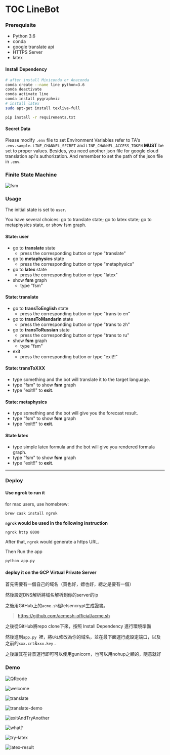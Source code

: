 # TOC LineBot

### Prerequisite
* Python 3.6
* conda
* google translate api
* HTTPS Server
* latex

#### Install Dependency
```sh
# after install Miniconda or Anaconda
conda create --name line python=3.6
conda deactivate
conda activate line
conda install pygraphviz
# install latex
sudo apt-get install texlive-full

pip install -r requirements.txt
```


#### Secret Data
Please modify  `.env` file to set Environment Variables refer to TA's `.env.sample`.
`LINE_CHANNEL_SECRET` and `LINE_CHANNEL_ACCESS_TOKEN` **MUST** be set to proper values.
Besides, you need another json file for google cloud translation api's authorization. And remember to set the path of the json file in `.env`.


### Finite State Machine
![fsm](https://i.imgur.com/9S12QTk.png)

### Usage
The initial state is set to `user`.

You have several choices: go to translate state; go to latex state; go to metaphysics state, or show fsm graph.

#### State: user

- go to **translate** state 
    - press the corresponding button or type "translate"
- go to **metaphysics** state 
    - press the corresponding button or type "metaphysics"
- go to **latex** state 
    - press the corresponding button or type "latex"
- show **fsm** graph
    - type "fsm"

#### State: translate

- go to **transToEnglish** state
    - press the corresponding button or type "trans to en"
- go to **transToMandarin** state
    - press the corresponding button or type "trans to zh"
- go to **transToRussian** state
    - press the corresponding button or type "trans to ru"
- show **fsm** graph
    - type "fsm"
- exit
    - press  the corresponding button or type "exit!!"

#### State: transToXXX

- type something and the bot will translate it to the target language.
- type "fsm" to show **fsm** graph
- type "exit!!" to **exit**.

#### State: metaphysics

- type something and the bot will give you the forecast result.
- type "fsm" to show **fsm** graph
- type "exit!!" to **exit**.

#### State latex

- type simple latex formula and the bot will give you rendered formula graph.
- type "fsm" to show **fsm** graph
- type "exit!!" to **exit**.

---

### Deploy

#### Use ngrok to run it

for mac users, use homebrew:
```sh
brew cask install ngrok
```

**`ngrok` would be used in the following instruction**

```sh
ngrok http 8000
```

After that, `ngrok` would generate a https URL.

Then Run the app

```sh
python app.py
```

#### deploy it on the GCP Virtual Private Server

首先需要有一個自己的域名（買也好，嫖也好，總之是要有一個）

然後設定DNS解析將域名解析到你的server的ip

之後用GitHub上的`acme.sh`從letsencrypt生成證書。

> https://github.com/acmesh-official/acme.sh

之後從GitHub將repo clone下來，按照 Install Dependency 進行環境準備

然後進到`app.py `裡，將`URL`修改為你的域名，並在最下面運行處設定端口，以及之前的`xxx.crt`&`xxx.key` .

之後讓其在背景運行即可可以使用gunicorn，也可以用nohup之類的，隨意就好

### Demo

![QRcode](https://i.imgur.com/YbB3ijJ.png) 

![welcome](https://i.imgur.com/VTfhxRO.jpg)

![translate](https://i.imgur.com/UH2YSf6.png)

![translate-demo](https://i.imgur.com/jf7EUnS.png)

![exitAndTryAnother](https://i.imgur.com/S3W02UU.png)

![what?](https://i.imgur.com/l8zr7kb.png)

![try-latex](https://i.imgur.com/DibikpQ.jpg)

![latex-result](https://i.imgur.com/XyJFOw0.png)

